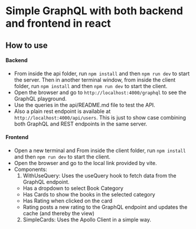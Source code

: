# Simple GraphQL with both backend and frontend in react

## How to use
#### Backend
- From inside the api folder, run `npm install` and then `npm run dev` to start the server. Then in another terminal window, from inside the client folder, run `npm install` and then `npm run dev` to start the client.
- Open the browser and go to `http://localhost:4000/graphql` to see the GraphQL playground.
- Use the queries in the api/README.md file to test the API.
- Also a plain rest endpoint is available at `http://localhost:4000/api/users`. This is just to show case combining both GraphQL and REST endpoints in the same server.

#### Frontend
- Open a new terminal and From inside the client folder, run `npm install` and then `npm run dev` to start the client.
- Open the browser and go to the local link provided by vite.
- Components:
  1. WithUseQuery: Uses the useQuery hook to fetch data from the GraphQL endpoint.
    - Has a dropdown to select Book Category
    - Has Cards to show the books in the selected category
    - Has Rating when clicked on the card
    - Rating posts a new rating to the GraphQL endpoint and updates the cache (and thereby the view)
  2. SimpleCards: Uses the Apollo Client in a simple way.


